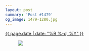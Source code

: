 ```yaml
---
layout: post
summary: 'Post #1479'
og_image: 1479-1280.jpg
---
```


<div class="post">
 <time>
  <a href="/1479">
   {{ page.date | date: "%B %-d, %Y" }}
  </a>
 </time>
 <a href="/1479">
  <figure data-taken="9/6/2021">
   <img sizes="(min-width: 700px) 50vw, calc(100vw - 2rem)" src="{{ site.assets_url }}/1479-640.jpg" srcset="{{ site.assets_url }}/1479-320.jpg 320w, {{ site.assets_url }}/1479-640.jpg 640w, {{ site.assets_url }}/1479-960.jpg 960w, {{ site.assets_url }}/1479-1280.jpg 1280w"/>
  </figure>
 </a>
</div>
